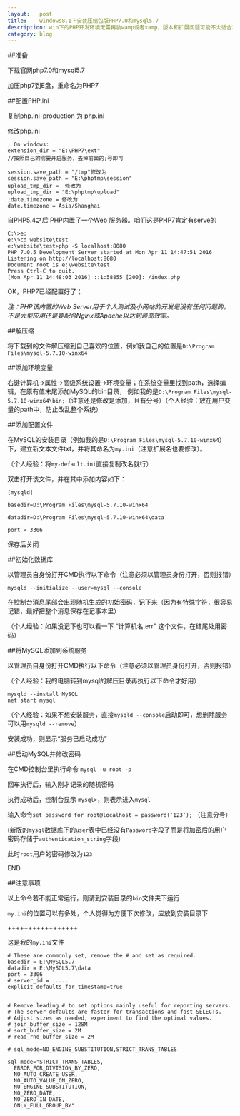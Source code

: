 ```yaml
---
layout:   post
title:    windows8.1下安装压缩包版PHP7.0和mysql5.7
description: win下的PHP开发环境无需再装wamp或者xamp，版本和扩展问题可能不太适合项目的开发，直接解压缩，简单粗暴
category: blog
---
```


##准备

下载官网php7.0和mysql5.7

加压php7到E盘，重命名为PHP7

##配置PHP.ini

复制php.ini-production 为 php.ini

修改php.ini

    ; On windows:
    extension_dir = "E:\PHP7\ext"
    //按照自己的需要开启服务，去掉前面的;号即可

    session.save_path = "/tmp"修改为
    session.save_path = "E:\phptmp\session"
    upload_tmp_dir =  修改为
    upload_tmp_dir = "E:\phptmp\upload"
    ;date.timezone = 修改为
    date.timezone = Asia/Shanghai

自PHP5.4之后 PHP内置了一个Web 服务器。咱们这是PHP7肯定有serve的

    C:\>e:
    e:\>cd website\test
    e:\website\test>php -S localhost:8080
    PHP 7.0.5 Development Server started at Mon Apr 11 14:47:51 2016
    Listening on http://localhost:8080
    Document root is e:\website\test
    Press Ctrl-C to quit.
    [Mon Apr 11 14:48:03 2016] ::1:58855 [200]: /index.php

OK，PHP7已经配置好了；

*注：PHP该内置的Web Server用于个人测试及小网站的开发是没有任何问题的，不是大型应用还是要配合Nginx或Apache以达到最高效率。*

##解压缩

将下载到的文件解压缩到自己喜欢的位置，例如我自己的位置是`D:\Program Files\mysql-5.7.10-winx64`

##添加环境变量

右键计算机->属性->高级系统设置->环境变量；在系统变量里找到path，选择编辑，在原有值末尾添加MySQL的bin目录， 例如我的是`D:\Program Files\mysql-5.7.10-winx64\bin;`（注意还是修改是添加，且有分号）（个人经验：放在用户变量的path中，防止改乱整个系统）

##添加配置文件

在MySQL的安装目录（例如我的是`D:\Program Files\mysql-5.7.10-winx64`）下，建立新文本文件txt，并将其命名为`my.ini`（注意扩展名也要修改）。

（个人经验：将`my-default.ini`直接复制改名就行）

双击打开该文件，并在其中添加内容如下：

    [mysqld]

    basedir=D:\Program Files\mysql-5.7.10-winx64

    datadir=D:\Program Files\mysql-5.7.10-winx64\data

    port = 3306

保存后关闭

##初始化数据库

以管理员自身份打开CMD执行以下命令（注意必须以管理员身份打开，否则报错）

    mysqld --initialize --user=mysql --console

在控制台消息尾部会出现随机生成的初始密码，记下来（因为有特殊字符，很容易记错，最好把整个消息保存在记事本里）

（个人经验：如果没记下也可以看一下 “计算机名.err” 这个文件，在结尾处用密码）

##将MySQL添加到系统服务

以管理员自身份打开CMD执行以下命令（注意必须以管理员身份打开，否则报错）

（个人经验：我的电脑转到mysql的解压目录再执行以下命令才好用）

    mysqld --install MySQL
    net start mysql

（个人经验：如果不想安装服务，直接`mysqld --console`启动即可，想删除服务可以用`mysqld --remove`）

安装成功，则显示“服务已启动成功”

##启动MySQL并修改密码

在CMD控制台里执行命令  `mysql -u root -p`

回车执行后，输入刚才记录的随机密码

执行成功后，控制台显示 `mysql>`，则表示进入`mysql`

输入命令`set password for root@localhost = password(‘123‘);` （注意分号）

(新版的`mysql`数据库下的`user`表中已经没有`Password`字段了而是将加密后的用户密码存储于`authentication_string`字段)

此时`root`用户的密码修改为`123`

END

##注意事项

以上命令若不能正常运行，则请到安装目录的`bin`文件夹下运行

`my.ini`的位置可以有多处，个人觉得为方便下次修改，应放到安装目录下

+++++++++++++++++

这是我的`my.ini`文件

    # These are commonly set, remove the # and set as required.
    basedir = E:\MySQL5.7
    datadir = E:\MySQL5.7\data
    port = 3306
    # server_id = .....
    explicit_defaults_for_timestamp=true


    # Remove leading # to set options mainly useful for reporting servers.
    # The server defaults are faster for transactions and fast SELECTs.
    # Adjust sizes as needed, experiment to find the optimal values.
    # join_buffer_size = 128M
    # sort_buffer_size = 2M
    # read_rnd_buffer_size = 2M

    # sql_mode=NO_ENGINE_SUBSTITUTION,STRICT_TRANS_TABLES

    sql-mode="STRICT_TRANS_TABLES,
      ERROR_FOR_DIVISION_BY_ZERO,
      NO_AUTO_CREATE_USER,
      NO_AUTO_VALUE_ON_ZERO,
      NO_ENGINE_SUBSTITUTION,
      NO_ZERO_DATE,
      NO_ZERO_IN_DATE,
      ONLY_FULL_GROUP_BY"


